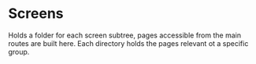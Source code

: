 # Screens

Holds a folder for each screen subtree, pages accessible from the main routes are
built here. Each directory holds the pages relevant ot a specific group.
